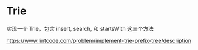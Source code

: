 # Trie
实现一个 Trie，包含 insert, search, 和 startsWith 这三个方法

https://www.lintcode.com/problem/implement-trie-prefix-tree/description